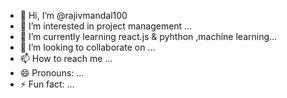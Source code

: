 - 👋 Hi, I’m @rajivmandal100
- 👀 I’m interested in  project management ...
- 🌱 I’m currently learning  react.js & pyhthon ,machine learning...
- 💞️ I’m looking to collaborate on ...
- 📫 How to reach me ...
- 😄 Pronouns: ...
- ⚡ Fun fact: ...

<!---
rajivmandal100/rajivmandal100 is a ✨ special ✨ repository because its `README.md` (this file) appears on your GitHub profile.
You can click the Preview link to take a look at your changes.
--->
